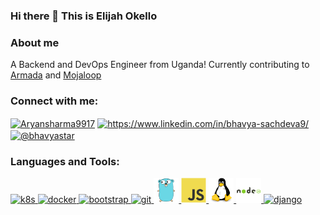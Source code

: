 ### Hi there 👋 This is Elijah Okello

<h3 align="left">About me</h3>
<p align="left">
</p>
<p align="left">A Backend and DevOps Engineer from Uganda! Currently contributing to <a href="https://armadaproject.io/" target="_blank">Armada</a> and <a href="https://mojaloop.io" target="_blank">Mojaloop</a></p>

<h3 align="left">Connect with me:</h3>
<p align="left">
<a href="https://twitter.com/elijah0kello" target="blank"><img align="center" src="https://raw.githubusercontent.com/rahuldkjain/github-profile-readme-generator/master/src/images/icons/Social/twitter.svg" alt="Aryansharma9917" height="30" width="40" /></a>
<a href="https://www.linkedin.com/in/elijah0kello/" target="blank"><img align="center" src="https://raw.githubusercontent.com/rahuldkjain/github-profile-readme-generator/master/src/images/icons/Social/linked-in-alt.svg" alt="https://www.linkedin.com/in/bhavya-sachdeva9/" height="30" width="40" /></a>
<a href="https://hashnode.com/@elijahokello" target="blank"><img align="center" src="https://cdn.hashnode.com/res/hashnode/image/upload/v1611902473383/CDyAuTy75.png?auto=compress" alt="@bhavyastar" height="40" width="40" /></a>

<h3 align="left">Languages and Tools:</h3>
<p align="left"> 
 <a href="https://kubernetes.io/" target="_blank" rel="noreferrer">
<img src="https://kubernetes.io/images/favicon.png" alt="k8s" width="40" height="40"/>
</a>
 <a href="https://www.docker.com/" target="_blank" rel="noreferrer">
<img src="https://www.docker.com/wp-content/uploads/2022/03/vertical-logo-monochromatic.png" alt="docker" width="40" height="40"/>
</a>
<a href="https://www.python.org/" target="_blank" rel="noreferrer"> <img src="https://upload.wikimedia.org/wikipedia/commons/thumb/c/c3/Python-logo-notext.svg/242px-Python-logo-notext.svg.png" alt="bootstrap" width="40" height="40"/> </a> 
<a href="https://git-scm.com/" target="_blank" rel="noreferrer"> <img src="https://www.vectorlogo.zone/logos/git-scm/git-scm-icon.svg" alt="git" width="40" height="40"/> </a> 
<a href="https://golang.org" target="_blank" rel="noreferrer"> <img src="https://raw.githubusercontent.com/devicons/devicon/master/icons/go/go-original.svg" alt="go" width="40" height="40"/> </a> 
 <a href="https://developer.mozilla.org/en-US/docs/Web/JavaScript" target="_blank" rel="noreferrer"> <img src="https://raw.githubusercontent.com/devicons/devicon/master/icons/javascript/javascript-original.svg" alt="javascript" width="40" height="40"/> </a> 
 <a href="https://www.linux.org/" target="_blank" rel="noreferrer"> <img src="https://raw.githubusercontent.com/devicons/devicon/master/icons/linux/linux-original.svg" alt="linux" width="40" height="40"/> </a> 
 <a href="https://nodejs.org" target="_blank" rel="noreferrer"> <img src="https://raw.githubusercontent.com/devicons/devicon/master/icons/nodejs/nodejs-original-wordmark.svg" alt="nodejs" width="40" height="40"/> </a> 
 <a href="https://www.djangoproject.com/" target="_blank" rel="noreferrer">
<img src="https://static.djangoproject.com/img/logos/django-logo-negative.1d528e2cb5fb.png" alt="django" width="80" height="40"/>
</a>
 </p>
